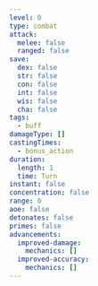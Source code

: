 ```yaml
---
level: 0
type: combat
attack:
  melee: false
  ranged: false
save:
  dex: false
  str: false
  con: false
  int: false
  wis: false
  cha: false
tags:
  - buff
damageType: []
castingTimes:
  - bonus_action
duration:
  length: 1
  time: Turn
instant: false
concentration: false
range: 0
aoe: false
detonates: false
primes: false
advancements:
  improved-damage:
    mechanics: []
  improved-accuracy:
    mechanics: []
---
```

